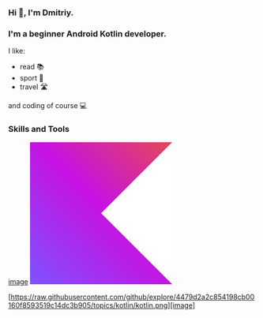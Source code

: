 ### Hi 👋, I'm Dmitriy.

### I'm a beginner Android Kotlin developer.

I like:
- read 📚
- sport 🏃
- travel 🛣️

and coding of course 💻

### Skills and Tools

[image](https://user-images.githubusercontent.com/96663113/200529653-77a90a34-60d8-46dc-a1b5-778f0558c3de.png)
![image](https://raw.githubusercontent.com/github/explore/4479d2a2c854198cb00160f8593519c14dc3b905/topics/kotlin/kotlin.png)

[https://raw.githubusercontent.com/github/explore/4479d2a2c854198cb00160f8593519c14dc3b905/topics/kotlin/kotlin.png][image]

<!--
**Shevy-D/Shevy-D** is a ✨ _special_ ✨ repository because its `README.md` (this file) appears on your GitHub profile.

Here are some ideas to get you started:

- 🔭 I’m currently working on ...
- 🌱 I’m currently learning android development (Kotlin).
- 👯 I’m looking to collaborate on ...
- 🤔 I’m looking for help with ...
- 💬 Ask me about ...
- 📫 How to reach me: ...
- 😄 Pronouns: ...
- ⚡ Fun fact: ...
-->

